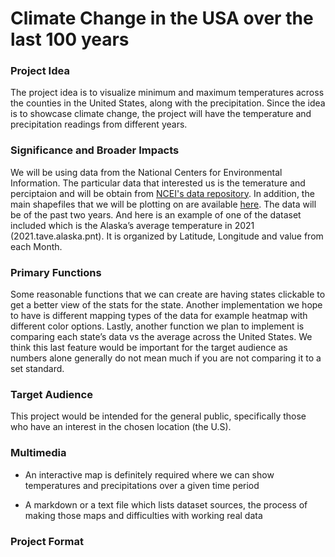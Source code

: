# Climate Change in the USA over the last 100 years

### Project Idea
The project idea is to visualize minimum and maximum temperatures across the counties in the United States, along with the precipitation. Since the idea is to showcase climate change, the project will have the temperature and precipitation readings from different years.

### Significance and Broader Impacts
We will be using data from the National Centers for Environmental Information. The particular data that interested us is the temerature and perciptaion and will be obtain from [NCEI's data repository](https://www.ncei.noaa.gov/pub/data/cirs/climgrid/). 
In addition, the main shapefiles that we will be plotting on are available [here](​​https://www.ncei.noaa.gov/pub/data/cirs/gisdata/shapefiles/). The data will be of the past two years. And here is an example of one of the dataset included which is the Alaska’s average temperature in 2021 (2021.tave.alaska.pnt). It is organized by Latitude, Longitude and value from each Month. 

### Primary Functions
Some reasonable functions that we can create are having states clickable to get a better view of the stats for the state. Another implementation we hope to have is different mapping types of the data for example heatmap with different color options. Lastly, another function we plan to implement is comparing each state’s data vs the average across the United States. We think this last feature would be important for the target audience as numbers alone generally do not mean much if you are not comparing it to a set standard. 

### Target Audience
This project would be intended for the general public, specifically those who have an interest in the chosen location (the U.S). 

### Multimedia
- An interactive map is definitely required where we can show temperatures and precipitations over a given time period

- A markdown or a text file which lists dataset sources, the process of making those maps and difficulties with working real data

### Project Format